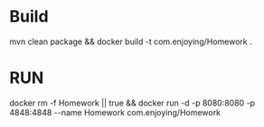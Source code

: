 # Build
mvn clean package && docker build -t com.enjoying/Homework .

# RUN

docker rm -f Homework || true && docker run -d -p 8080:8080 -p 4848:4848 --name Homework com.enjoying/Homework 